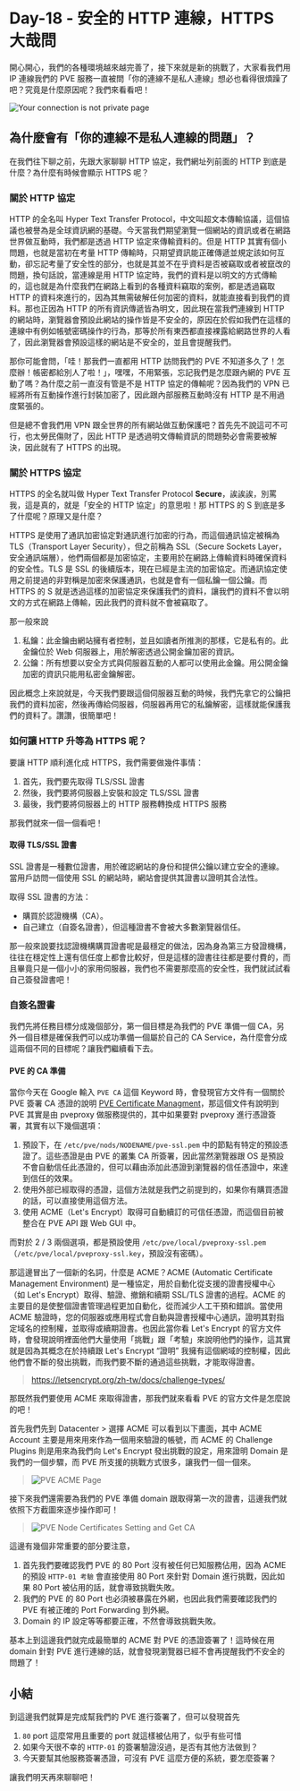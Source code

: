 # Day-18 - 安全的 HTTP 連線，HTTPS 大哉問

開心開心，我們的各種環境越來越完善了，接下來就是新的挑戰了，大家看我們用 IP 連線我們的 PVE 服務一直被問「你的連線不是私人連線」想必也看得很煩躁了吧？究竟是什麼原因呢？我們來看看吧！

![Your connection is not private page](https://raw.githubusercontent.com/fdff87554/iThome-Ironman/main/2023/%E8%AA%92%EF%BC%8C%E6%83%B3%E4%B8%8D%E5%88%B0%E6%9C%89%E4%B8%80%E5%A4%A9%E6%90%9E%E6%87%82%E7%B6%B2%E8%B7%AF%E6%98%AF%E5%9B%A0%E7%82%BA%E5%AE%BF%E8%88%8D%E5%AD%B8%E9%95%B7%E9%80%BC%E6%88%91%E7%9A%84QQ%EF%BC%8130%E5%A4%A9%E7%9A%84%E5%AE%BF%E8%88%8D%E7%B6%B2%E8%B7%AF%E6%9E%B6%E8%A8%AD/Images/Your-connection-is-not-private-page.png)

## 為什麼會有「你的連線不是私人連線的問題」？

在我們往下聊之前，先跟大家聊聊 HTTP 協定，我們網址列前面的 HTTP 到底是什麼？為什麼有時候會顯示 HTTPS 呢？

### 關於 HTTP 協定

HTTP 的全名叫 Hyper Text Transfer Protocol，中文叫超文本傳輸協議，這個協議也被譽為是全球資訊網的基礎。今天當我們期望瀏覽一個網站的資訊或者在網路世界做互動時，我們都是透過 HTTP 協定來傳輸資料的。但是 HTTP 其實有個小問題，也就是當初在考量 HTTP 傳輸時，只期望資訊能正確傳遞並規定該如何互動，卻忘記考量了安全性的部分，也就是其並不在乎資料是否被竊取或者被竄改的問題，換句話說，當連線是用 HTTP 協定時，我們的資料是以明文的方式傳輸的，這也就是為什麼我們在網路上看到的各種資料竊取的案例，都是透過竊取 HTTP 的資料來進行的，因為其無需破解任何加密的資料，就能直接看到我們的資料。那也正因為 HTTP 的所有資訊傳遞皆為明文，因此現在當我們連線到 HTTP 的網站時，瀏覽器會預設此網站的操作皆是不安全的，原因在於假如我們在這樣的連線中有例如帳號密碼操作的行為，那等於所有東西都直接裸露給網路世界的人看了，因此瀏覽器會預設這樣的網站是不安全的，並且會提醒我們。

那你可能會問，「哇！那我們一直都用 HTTP 訪問我們的 PVE 不知道多久了！怎麼辦！帳密都給別人了啦！」，嘿嘿，不用緊張，忘記我們是怎麼跟內網的 PVE 互動了嗎？為什麼之前一直沒有管是不是 HTTP 協定的傳輸呢？因為我們的 VPN 已經將所有互動操作進行封裝加密了，因此跟內部服務互動時沒有 HTTP 是不用過度緊張的。

但是總不會我們用 VPN 跟全世界的所有網站做互動保護吧？首先先不說這可不可行，也太勞民傷財了，因此 HTTP 是透過明文傳輸資訊的問題勢必會需要被解決，因此就有了 HTTPS 的出現。

### 關於 HTTPS 協定

HTTPS 的全名就叫做 Hyper Text Transfer Protocol **Secure**，誒誒誒，別罵我，這是真的，就是「安全的 HTTP 協定」的意思啦！那 HTTPS 的 S 到底是多了什麼呢？原理又是什麼？

HTTPS 是使用了通訊加密協定對通訊進行加密的行為，而這個通訊協定被稱為 TLS（Transport Layer Security），但之前稱為 SSL（Secure Sockets Layer，安全通訊端層），他們兩個都是加密協定，主要用於在網路上傳輸資料時確保資料的安全性。TLS 是 SSL 的後續版本，現在已經是主流的加密協定。而通訊協定使用之前提過的非對稱是加密來保護通訊，也就是會有一個私鑰一個公鑰。而 HTTPS 的 S 就是透過這樣的加密協定來保護我們的資料，讓我們的資料不會以明文的方式在網路上傳輸，因此我們的資料就不會被竊取了。

那一般來說

1. 私鑰：此金鑰由網站擁有者控制，並且如讀者所推測的那樣，它是私有的。此金鑰位於 Web 伺服器上，用於解密透過公開金鑰加密的資訊。
2. 公鑰：所有想要以安全方式與伺服器互動的人都可以使用此金鑰。用公開金鑰加密的資訊只能用私密金鑰解密。

因此概念上來說就是，今天我們要跟這個伺服器互動的時候，我們先拿它的公鑰把我們的資料加密，然後再傳給伺服器，伺服器再用它的私鑰解密，這樣就能保護我們的資料了。讚讚，很簡單吧！

### 如何讓 HTTP 升等為 HTTPS 呢？

要讓 HTTP 順利進化成 HTTPS，我們需要做幾件事情：

1. 首先，我們要先取得 TLS/SSL 證書
2. 然後，我們要將伺服器上安裝和設定 TLS/SSL 證書
3. 最後，我們要將伺服器上的 HTTP 服務轉換成 HTTPS 服務

那我們就來一個一個看吧！

#### 取得 TLS/SSL 證書

SSL 證書是一種數位證書，用於確認網站的身份和提供公鑰以建立安全的連線。當用戶訪問一個使用 SSL 的網站時，網站會提供其證書以證明其合法性。

取得 SSL 證書的方法：

- 購買於認證機構（CA）。
- 自己建立（自簽名證書），但這種證書不會被大多數瀏覽器信任。

那一般來說要找認證機構購買證書呢是最穩定的做法，因為身為第三方發證機構，往往在穩定性上還有信任度上都會比較好，但是這樣的證書往往都是要付費的，而且畢竟只是一個小小的家用伺服器，我們也不需要那麼高的安全性，我們就試試看自己簽發證書吧！

### 自簽名證書

我們先將任務目標分成幾個部分，第一個目標是為我們的 PVE 準備一個 CA，另外一個目標是確保我們可以成功準備一個屬於自己的 CA Service，為什麼會分成這兩個不同的目標呢？讓我們繼續看下去。

#### PVE 的 CA 準備

當你今天在 Google 輸入 `PVE CA` 這個 Keyword 時，會發現官方文件有一個關於 PVE 簽署 CA 憑證的說明 [PVE Certificate Managment](https://pve.proxmox.com/wiki/Certificate_Management)，那這個文件有說明到 PVE 其實是由 pveproxy 做服務提供的，其中如果要對 pveproxy 進行憑證簽署，其實有以下幾個選項：

1. 預設下，在 `/etc/pve/nods/NODENAME/pve-ssl.pem` 中的節點有特定的預設憑證了。這些憑證是由 PVE 的叢集 CA 所簽署，因此當然瀏覽器跟 OS 是預設不會自動信任此憑證的，但可以藉由添加此憑證到瀏覽器的信任憑證中，來達到信任的效果。
2. 使用外部已經取得的憑證，這個方法就是我們之前提到的，如果你有購買憑證的話，可以直接使用這個方法。
3. 使用 ACME（Let's Encrypt）取得可自動續訂的可信任憑證，而這個目前被整合在 PVE API 跟 Web GUI 中。

而對於 2 / 3 兩個選項，都是預設使用 `/etc/pve/local/pveproxy-ssl.pem`（`/etc/pve/local/pveproxy-ssl.key`，預設沒有密碼）。

那這邊冒出了一個新的名詞，什麼是 ACME？ACME (Automatic Certificate Management Environment) 是一種協定，用於自動化從支援的證書授權中心（如 Let's Encrypt）取得、驗證、撤銷和續期 SSL/TLS 證書的過程。ACME 的主要目的是使整個證書管理過程更加自動化，從而減少人工干預和錯誤。當使用 ACME 驗證時，您的伺服器或應用程式會自動與證書授權中心通訊，證明其對指定域名的控制權，並取得或續期證書。也因此當你看 Let's Encrypt 的官方文件時，會發現說明裡面他們大量使用「挑戰」跟「考驗」來說明他們的操作，這其實就是因為其概念在於持續跟 Let's Encrypt “證明” 我擁有這個網域的控制權，因此他們會不斷的發出挑戰，而我們要不斷的通過這些挑戰，才能取得證書。

> https://letsencrypt.org/zh-tw/docs/challenge-types/

那既然我們要使用 ACME 來取得證書，那我們就來看看 PVE 的官方文件是怎麼說的吧！

首先我們先到 Datacenter > 選擇 ACME 可以看到以下畫面，其中 ACME Account 主要是用來用來作為一個用來驗證的帳號，而 ACME 的 Challenge Plugins 則是用來為我們向 Let's Encrypt 發出挑戰的設定，用來證明 Domain 是我們的一個步驟，而 PVE 所支援的挑戰方式很多，讓我們一個一個來。

> ![PVE ACME Page](https://raw.githubusercontent.com/fdff87554/iThome-Ironman/main/2023/%E8%AA%92%EF%BC%8C%E6%83%B3%E4%B8%8D%E5%88%B0%E6%9C%89%E4%B8%80%E5%A4%A9%E6%90%9E%E6%87%82%E7%B6%B2%E8%B7%AF%E6%98%AF%E5%9B%A0%E7%82%BA%E5%AE%BF%E8%88%8D%E5%AD%B8%E9%95%B7%E9%80%BC%E6%88%91%E7%9A%84QQ%EF%BC%8130%E5%A4%A9%E7%9A%84%E5%AE%BF%E8%88%8D%E7%B6%B2%E8%B7%AF%E6%9E%B6%E8%A8%AD/Images/PVE-ACME-Page.png)

接下來我們還需要為我們的 PVE 準備 domain 跟取得第一次的證書，這邊我們就依照下方截圖來逐步操作即可！

> ![PVE Node Certificates Setting and Get CA](https://raw.githubusercontent.com/fdff87554/iThome-Ironman/main/2023/%E8%AA%92%EF%BC%8C%E6%83%B3%E4%B8%8D%E5%88%B0%E6%9C%89%E4%B8%80%E5%A4%A9%E6%90%9E%E6%87%82%E7%B6%B2%E8%B7%AF%E6%98%AF%E5%9B%A0%E7%82%BA%E5%AE%BF%E8%88%8D%E5%AD%B8%E9%95%B7%E9%80%BC%E6%88%91%E7%9A%84QQ%EF%BC%8130%E5%A4%A9%E7%9A%84%E5%AE%BF%E8%88%8D%E7%B6%B2%E8%B7%AF%E6%9E%B6%E8%A8%AD/Images/PVE-Node-Certificates-Setting-and-Get-CA.png)

這邊有幾個非常重要的部分要注意，

1. 首先我們要確認我們 PVE 的 80 Port 沒有被任何已知服務佔用，因為 ACME 的預設 `HTTP-01 考驗` 會直接使用 80 Port 來針對 Domain 進行挑戰，因此如果 80 Port 被佔用的話，就會導致挑戰失敗。
2. 我們的 PVE 的 80 Port 也必須被暴露在外網，也因此我們需要確認我們的 PVE 有被正確的 Port Forwarding 到外網。
3. Domain 的 IP 設定等等都要正確，不然會導致挑戰失敗。

基本上到這邊我們就完成最簡單的 ACME 對 PVE 的憑證簽署了！這時候在用 domain 針對 PVE 進行連線的話，就會發現瀏覽器已經不會再提醒我們不安全的問題了！

## 小結

到這邊我們就算是完成幫我們的 PVE 進行簽署了，但可以發現首先

1. `80` port 這麼常用且重要的 port 就這樣被佔用了，似乎有些可惜
2. 如果今天很不幸的 `HTTP-01` 的簽署驗證沒過，是否有其他方法做到？
3. 今天要幫其他服務簽署憑證，可沒有 PVE 這麼方便的系統，要怎麼簽署？

讓我們明天再來聊聊吧！
